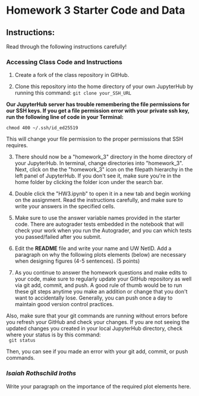 # Homework 3 Starter Code and Data
## **Instructions:**
Read through the following instructions carefully!
### Accessing Class Code and Instructions

1. Create a fork of the class repository in GitHub.

2. Clone this repository into the home directory of your own JupyterHub by running this command:
```git clone your_SSH_URL```

**Our JupyterHub server has trouble remembering the file permissions for our SSH keys. If you get a file permission error with your private ssh key, run the following line of code in your Terminal:**

```chmod 400 ~/.ssh/id_ed25519``` 
<br>

This will change your file permission to the proper permissions that SSH requires.

3. There should now be a "homework_3" directory in the home directory of your JupyterHub. In terminal, change directories into "homework_3". Next, click on the the "homework_3" icon on the filepath hierarchy in the left panel of JupyterHub. If you don't see it, make sure you're in the home folder by clicking the folder icon under the search bar. 

4. Double click the "HW3.ipynb" to open it in a new tab and begin working on the assignment. Read the instructions carefully, and make sure to write your answers in the specified cells. 

5. Make sure to use the answer variable names provided in the starter code. There are autograder tests embedded in the notebook that will check your work when you run the Autograder, and you can which tests you passed/failed after you submit.

6. Edit the **README** file and write your name and UW NetID. Add a paragraph on why the following plots elements (below) are necessary when designing figures (4-5 sentences). (5 points) 

7. As you continue to answer the homework questions and make edits to your code, make sure to regularly update your GitHub repository as well via git add, commit, and push. A good rule of thumb would be to run these git steps anytime you make an addition or change that you don't want to accidentally lose. Generally, you can push once a day to maintain good version control practices. <br>

Also, make sure that your git commands are running without errors before you refresh your GitHub and check your changes. If you are not seeing the updated changes you created in your local JupyterHub directory, check where your status is by this command: <br>
``` git status```

Then, you can see if you made an error with your git add, commit, or push commands.


### _Isaiah Rothschild Iroths_
Write your paragraph on the importance of the required plot elements here.
